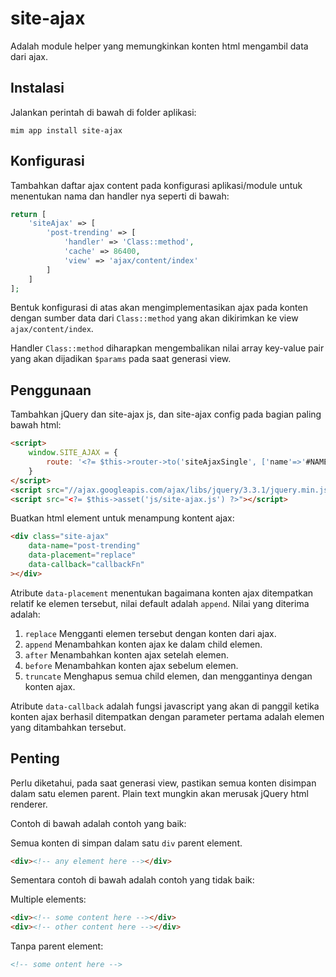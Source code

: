 # site-ajax

Adalah module helper yang memungkinkan konten html mengambil data dari ajax.

## Instalasi

Jalankan perintah di bawah di folder aplikasi:

```
mim app install site-ajax
```

## Konfigurasi

Tambahkan daftar ajax content pada konfigurasi aplikasi/module untuk menentukan
nama dan handler nya seperti di bawah:

```php
return [
    'siteAjax' => [
        'post-trending' => [
            'handler' => 'Class::method',
            'cache' => 86400,
            'view' => 'ajax/content/index'
        ]
    ]
];
```

Bentuk konfigurasi di atas akan mengimplementasikan ajax pada konten dengan sumber data
dari `Class::method` yang akan dikirimkan ke view `ajax/content/index`.

Handler `Class::method` diharapkan mengembalikan nilai array key-value pair yang akan dijadikan
`$params` pada saat generasi view.

## Penggunaan

Tambahkan jQuery dan site-ajax js, dan site-ajax config pada bagian paling bawah html:

```html
<script>
    window.SITE_AJAX = {
        route: '<?= $this->router->to('siteAjaxSingle', ['name'=>'#NAME#']) ?>'
    }
</script>
<script src="//ajax.googleapis.com/ajax/libs/jquery/3.3.1/jquery.min.js"></script>
<script src="<?= $this->asset('js/site-ajax.js') ?>"></script>
```

Buatkan html element untuk menampung kontent ajax:

```html
<div class="site-ajax"
    data-name="post-trending"
    data-placement="replace"
    data-callback="callbackFn"
></div>
```

Atribute `data-placement` menentukan bagaimana konten ajax ditempatkan relatif ke elemen tersebut, nilai
default adalah `append`. Nilai yang diterima adalah:

1. `replace` Mengganti elemen tersebut dengan konten dari ajax.
1. `append` Menambahkan konten ajax ke dalam child elemen.
1. `after` Menambahkan konten ajax setelah elemen.
1. `before` Menambahkan konten ajax sebelum elemen.
1. `truncate` Menghapus semua child elemen, dan menggantinya dengan konten ajax.

Atribute `data-callback` adalah fungsi javascript yang akan di panggil ketika konten ajax berhasil ditempatkan
dengan parameter pertama adalah elemen yang ditambahkan tersebut.

## Penting

Perlu diketahui, pada saat generasi view, pastikan semua konten disimpan dalam satu elemen parent. Plain text mungkin
akan merusak jQuery html renderer.

Contoh di bawah adalah contoh yang baik:

Semua konten di simpan dalam satu `div` parent element.
```html
<div><!-- any element here --></div>
```

Sementara contoh di bawah adalah contoh yang tidak baik:

Multiple elements:

```html
<div><!-- some content here --></div>
<div><!-- other content here --></div>
```

Tanpa parent element:

```html
<!-- some ontent here -->
```